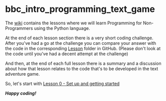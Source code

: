 # bbc_intro_programming_text_game

The [wiki](https://github.com/peeusste/bbc_intro_programming_text_game/wiki) contains the lessons where we will learn Programming for Non-Programmers using the Python language.

At the end of each lesson section there is a very short coding challenge. After you've had a go at the challenge you can compare your answer with the code in the corresponding [Lesson](https://github.com/peeusste/bbc_intro_programming_text_game/tree/main/Lessons) folder in GitHub. (Please don't look at the code until you've had a decent attempt at the challenge)

And then, at the end of each full lesson there is a summary and a discussion about how that lesson relates to the code that's to be developed in the text adventure game.

So, let's start with [Lesson 0 - Set up and getting started](https://github.com/peeusste/bbc_intro_programming_text_game/wiki/Lesson-0)

**_Happy coding!_**


